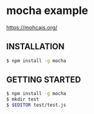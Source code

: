 mocha example
====

https://mohcajs.org/

INSTALLATION
----

```bash
$ npm install -g mocha
```

GETTING STARTED
----

```bash
$ npm install -g mocha
$ mkdir test
$ $EDITOR test/test.js
```

